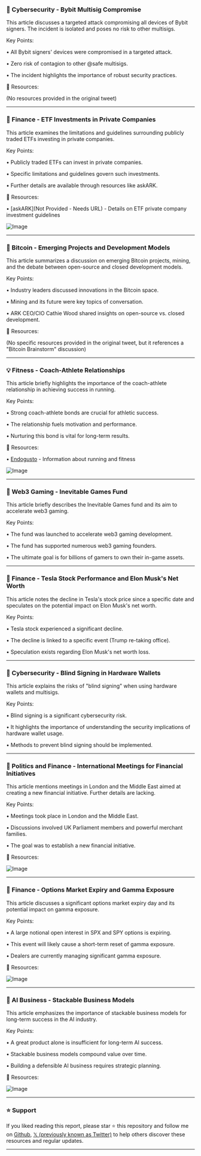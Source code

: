 ### 🤖 Cybersecurity - Bybit Multisig Compromise

This article discusses a targeted attack compromising all devices of Bybit signers.  The incident is isolated and poses no risk to other multisigs.

Key Points:

• All Bybit signers' devices were compromised in a targeted attack.


• Zero risk of contagion to other @safe multisigs.


• The incident highlights the importance of robust security practices.



🔗 Resources:

(No resources provided in the original tweet)


---

### 🚀 Finance - ETF Investments in Private Companies

This article examines the limitations and guidelines surrounding publicly traded ETFs investing in private companies.

Key Points:

• Publicly traded ETFs can invest in private companies.


• Specific limitations and guidelines govern such investments.


•  Further details are available through resources like askARK.



🔗 Resources:

• [askARK](Not Provided - Needs URL) - Details on ETF private company investment guidelines

![Image](https://pbs.twimg.com/ext_tw_video_thumb/1892216376674189312/pu/img/fny_ft7sbBHgQ6Dg.jpg)


---

### 🤖 Bitcoin - Emerging Projects and Development Models

This article summarizes a discussion on emerging Bitcoin projects, mining, and the debate between open-source and closed development models.

Key Points:

• Industry leaders discussed innovations in the Bitcoin space.


•  Mining and its future were key topics of conversation.


• ARK CEO/CIO Cathie Wood shared insights on open-source vs. closed development.



🔗 Resources:

(No specific resources provided in the original tweet, but it references a "Bitcoin Brainstorm" discussion)


---

### 💡 Fitness - Coach-Athlete Relationships

This article briefly highlights the importance of the coach-athlete relationship in achieving success in running.

Key Points:

•  Strong coach-athlete bonds are crucial for athletic success.


• The relationship fuels motivation and performance.


•  Nurturing this bond is vital for long-term results.



🔗 Resources:

• [Endogusto](https://endogusto.com/?utm_medium=social&utm_campaign=valentine&utm_source=t.co) -  Information about running and fitness

![Image](https://pbs.twimg.com/media/GjvJJuRWQAA4FSZ?format=jpg&name=small)


---

### 🚀 Web3 Gaming - Inevitable Games Fund

This article briefly describes the Inevitable Games fund and its aim to accelerate web3 gaming.

Key Points:

•  The fund was launched to accelerate web3 gaming development.


•  The fund has supported numerous web3 gaming founders.


• The ultimate goal is for billions of gamers to own their in-game assets.


---

### 🤖 Finance - Tesla Stock Performance and Elon Musk's Net Worth

This article notes the decline in Tesla's stock price since a specific date and speculates on the potential impact on Elon Musk's net worth.

Key Points:

• Tesla stock experienced a significant decline.


• The decline is linked to a specific event (Trump re-taking office).


• Speculation exists regarding Elon Musk's net worth loss.



---

### 🤖 Cybersecurity - Blind Signing in Hardware Wallets

This article explains the risks of "blind signing" when using hardware wallets and multisigs.

Key Points:

• Blind signing is a significant cybersecurity risk.


•  It highlights the importance of understanding the security implications of hardware wallet usage.


• Methods to prevent blind signing should be implemented.



---

### 🤖 Politics and Finance - International Meetings for Financial Initiatives

This article mentions meetings in London and the Middle East aimed at creating a new financial initiative.  Further details are lacking.

Key Points:

• Meetings took place in London and the Middle East.


•  Discussions involved UK Parliament members and powerful merchant families.


•  The goal was to establish a new financial initiative.



🔗 Resources:

![Image](https://pbs.twimg.com/media/GkU1foWXcAAGeMR?format=jpg&name=small)


---

### 🤖 Finance - Options Market Expiry and Gamma Exposure

This article discusses a significant options market expiry day and its potential impact on gamma exposure.

Key Points:

• A large notional open interest in SPX and SPY options is expiring.


• This event will likely cause a short-term reset of gamma exposure.


• Dealers are currently managing significant gamma exposure.


🔗 Resources:

![Image](https://pbs.twimg.com/media/GkTcf0qWgAAqhsr?format=jpg&name=small)


---

### 🤖 AI Business - Stackable Business Models

This article emphasizes the importance of stackable business models for long-term success in the AI industry.

Key Points:

• A great product alone is insufficient for long-term AI success.


•  Stackable business models compound value over time.


•  Building a defensible AI business requires strategic planning.



🔗 Resources:

![Image](https://pbs.twimg.com/media/GkVXD5gbYAA5Osv.jpg)


---

### ⭐️ Support

If you liked reading this report, please star ⭐️ this repository and follow me on [Github](https://github.com/Drix10), [𝕏 (previously known as Twitter)](https://x.com/DRIX_10_) to help others discover these resources and regular updates.

---
